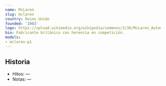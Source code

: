 ```yaml
---
name: McLaren
slug: mclaren
country: Reino Unido
founded: '1963'
logo: https://upload.wikimedia.org/wikipedia/commons/3/36/McLaren_Automotive_Logo.svg
bio: Fabricante británico con herencia en competición.
models:
- mclaren-p1
---
```


## Historia

- Hitos: —
- Notas: —

